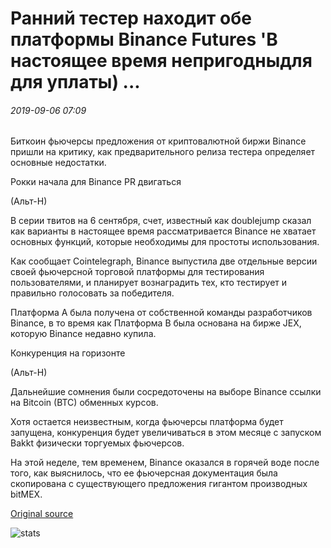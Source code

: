 # Ранний тестер находит обе платформы Binance Futures 'В настоящее время непригодныдля для уплаты) ...

###### 2019-09-06 07:09

Биткоин фьючерсы предложения от криптовалютной биржи Binance пришли на критику, как предварительного релиза тестера определяет основные недостатки.

Рокки начала для Binance PR двигаться

(Альт-Н)

В серии твитов на 6 сентября, счет, известный как doublejump сказал как варианты в настоящее время рассматривается Binance не хватает основных функций, которые необходимы для простоты использования.

Как сообщает Cointelegraph, Binance выпустила две отдельные версии своей фьючерсной торговой платформы для тестирования пользователями, и планирует вознаградить тех, кто тестирует и правильно голосовать за победителя.

Платформа А была получена от собственной команды разработчиков Binance, в то время как Платформа B была основана на бирже JEX, которую Binance недавно купила.

Конкуренция на горизонте

(Альт-Н)

Дальнейшие сомнения были сосредоточены на выборе Binance ссылки на Bitcoin (BTC) обменных курсов.

Хотя остается неизвестным, когда фьючерсы платформа будет запущена, конкуренция будет увеличиваться в этом месяце с запуском Bakkt физически торгуемых фьючерсов.

На этой неделе, тем временем, Binance оказался в горячей воде после того, как выяснилось, что ее фьючерсная документация была скопирована с существующего предложения гигантом производных bitMEX.

[Original source](https://cointelegraph.com/news/early-tester-finds-both-binance-futures-platform-currently-unusable)

![stats](https://c.statcounter.com/11760860/0/a89fa40b/1/ "stats")